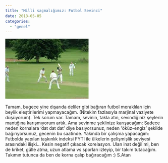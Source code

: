 ```yaml
---
title: "Milli saçmalığımız: Futbol Sevinci"
date: 2013-05-05
categories: 
  - "genel"
---
```


[![](/images/cf8ab-kriket.jpg)](https://suatatan.wordpress.com/wp-content/uploads/2013/05/cf8ab-kriket.jpg)

Tamam, bugece yine dışarıda deliler gibi bağıran futbol meraklıları için beylik eleştirilerimi yapmayacağım. (Nitekim fazlasıyla marjinal vaziyete düşüyorum). Tek sorum var. Tamam, sevinin, takla atın, sevindiğiniz şeylerin mantığına karışmıyorum artık. Ama sevinme şeklinize karışacağım: Sadece neden kornalara ‘dat dat dat’ diye basıyorsunuz, neden 'öküz-engiz’ şekilde bağırıyorsunuz, gecenin bu saatinde. Yakında bir çalışma yapacağım: Futbolda yapılan taşkınlık indeksi FYTI ile ülkelerin gelişmişlik seviyesi arasındaki ilişki… Kesin negatif çıkacak korelasyon. Ulan inat değil mi, ben de kriket, gülle atma, uzun atlama vs sporları izleyip, bir takım tutacağım. Takımın tutunca da ben de korna çalıp bağıracağım :) S.Atan
